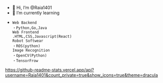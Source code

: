 - 👋 Hi, I’m @Raia1401 
- 🌱 I’m currently learning 
-     Web Backend
      ・Python,Go,Java
      Web Frontend
      .HTML,CSS,Javascript(React)
      Robot Softwear
      ・ROS(python)
      Image Recognition 
      ・OpenCV(Python) 
      ・TensorFrow


https://github-readme-stats.vercel.app/api?username=Raia1401&count_private=true&show_icons=true&theme=dracula

<!---
Raia1401/Raia1401 is a ✨ special ✨ repository because its `README.md` (this file) appears on your GitHub profile.
You can click the Preview link to take a look at your changes.
--->
